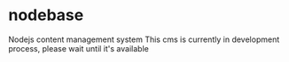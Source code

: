 # nodebase
Nodejs content management system
This cms is currently in development process, please wait until it's available
